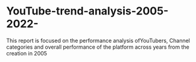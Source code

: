 # YouTube-trend-analysis-2005-2022-
This report is focused on the performance analysis ofYouTubers, Channel categories and overall performance of the platform across years from the creation in 2005
